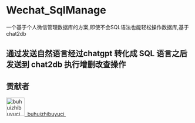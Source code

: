 # Wechat_SqlManage
一个基于个人微信管理数据库的方案,即使不会SQL语法也能轻松操作数据库,基于chat2db
## 通过发送自然语言经过chatgpt 转化成 SQL 语言之后发送到 chat2db 执行增删改查操作


## 贡献者
<a href="https://github.com/buhuizhibuyuci">
  <img src="https://avatars.githubusercontent.com/u/100076891?v=4" width="50" height="50" alt="buhuizhibuyuci"/> 
  buhuizhibuyuci 
</a>
